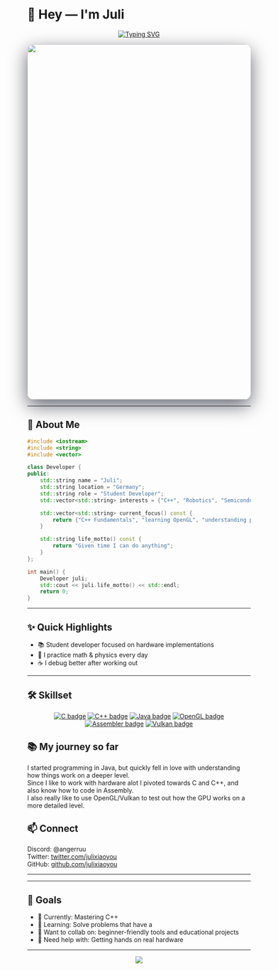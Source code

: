# 👋 Hey — I'm **Juli**

<div align="center">

[![Typing SVG](https://readme-typing-svg.herokuapp.com?font=Fira+Code\&weight=700\&size=36\&pause=700\&color=00D9FF\&center=true\&vCenter=true\&width=1000\&lines=Student+Developer;C%2B%2B+Learner;Math+%26+Logic;Automation+Tinkerer;Always+Curious)](https://git.io/typing-svg)

</div>

<div align="center">

<!-- Hero animated background GIF -->

<img src="https://user-images.githubusercontent.com/22107794/139580686-887df369-edb8-4bc8-b607-4fbf6d7e4866.gif" width="800" style="border-radius:14px;box-shadow:0 14px 40px rgba(2,6,23,0.6)"/>

</div>

---

## 🚀 About Me

```cpp
#include <iostream>
#include <string>
#include <vector>

class Developer {
public:
    std::string name = "Juli";
    std::string location = "Germany";
    std::string role = "Student Developer";
    std::vector<std::string> interests = {"C++", "Robotics", "Semiconductors" };

    std::vector<std::string> current_focus() const {
        return {"C++ Fundamentals", "learning OpenGL", "understanding physics"};
    }

    std::string life_motto() const {
        return "Given time I can do anything";
    }
};

int main() {
    Developer juli;
    std::cout << juli.life_motto() << std::endl;
    return 0;
}
```

---

## ✨ Quick Highlights

* 📚 Student developer focused on hardware implementations
* 🧩 I practice math & physics every day
* ☕ I debug better after working out

---

## 🛠️ Skillset 

<div align="center">

<a href="#"><img src="https://img.shields.io/badge/C-00599C?style=for-the-badge&logo=c&logoColor=white" alt="C badge" /></a>
<a href="#"><img src="https://img.shields.io/badge/C++-00599C?style=for-the-badge&logo=c%2B%2B&logoColor=white" alt="C++ badge" /></a>
<a href="#"><img src="https://img.shields.io/badge/Java-007396?style=for-the-badge&logo=java&logoColor=white" alt="Java badge" /></a>
<a href="#"><img src="https://img.shields.io/badge/OpenGL-3498DB?style=for-the-badge&logo=opengl&logoColor=white" alt="OpenGL badge" /></a>
<a href="#"><img src="https://img.shields.io/badge/Assembler-6E4C1E?style=for-the-badge&logo=assemblyscript&logoColor=white" alt="Assembler badge" /></a>
<a href="#"><img src="https://img.shields.io/badge/Vulkan-4853A4?style=for-the-badge&logo=vulkan&logoColor=white" alt="Vulkan badge" /></a>


</div>


## 📚 My journey so far  
<div>
  I started programming in Java, but quickly fell in love with understanding how things work on a deeper level.<br>
  Since I like to work with hardware alot I pivoted towards C and C++, and also know how to code in Assembly.<br>
  I also really like to use OpenGL/Vulkan to test out how the GPU works on a more detailed level.
</div>

## 📫 Connect  
<div>
  Discord: @angerruu<br>
  Twitter: <a href="https://twitter.com/julixiaoyou">twitter.com/julixiaoyou</a><br>
  GitHub: <a href="https://github.com/julixiaoyou">github.com/julixiaoyou</a>
</div>

---

---

## 🎯 Goals

* 🔭 Currently: Mastering C++
* 🌱 Learning: Solve problems that have a
* 👯 Want to collab on: beginner-friendly tools and educational projects
* 🤔 Need help with: Getting hands on real hardware

---

<div align="center">
  <img src="https://capsule-render.vercel.app/api?type=waving&color=gradient&height=180&section=footer"/>
</div>
